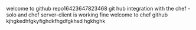 welcome to github
repo16423647823468
git hub integration with the chef -solo and chef server-client is working fine
welcome to chef github
kjhgkedhfgkyfighdkfhgdfgkhsd
hgkhghk
